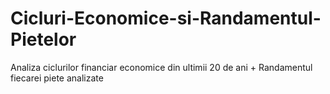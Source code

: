 # Cicluri-Economice-si-Randamentul-Pietelor
Analiza ciclurilor financiar economice din ultimii 20 de ani + Randamentul fiecarei piete analizate
